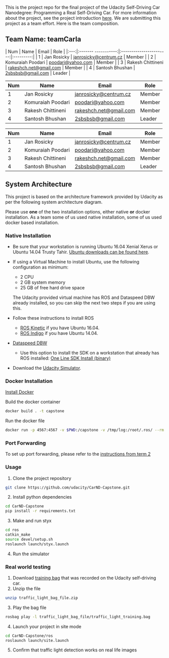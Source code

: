 This is the project repo for the final project of the Udacity Self-Driving Car Nanodegree: Programming a Real Self-Driving Car. For more information about the project, see the project introduction [here](https://classroom.udacity.com/nanodegrees/nd013/parts/6047fe34-d93c-4f50-8336-b70ef10cb4b2/modules/e1a23b06-329a-4684-a717-ad476f0d8dff/lessons/462c933d-9f24-42d3-8bdc-a08a5fc866e4/concepts/5ab4b122-83e6-436d-850f-9f4d26627fd9).
We are submitting this project as a team effort.  Here is the team composition.
## Team Name:  teamCarla

 | Num | Name                | Email                   | Role      |
 |:---:|:------- -----------:|:-----------------------:|:---------:|
 |  1  |   Jan Rosicky       |  janrosicky@centrum.cz  | Member    |
 |  2  |   Komuraiah Poodari |  poodari@yahoo.com      | Member    |
 |  3  |   Rakesh Chittineni |  rakeshch.net@gmail.com | Member    |
 |  4  |   Santosh Bhushan   |  2sbsbsb@gmail.com      | Leader    | 
 
 | Num  | Name              | Email                  | Role   |
 |------|-------------------|------------------------|--------|
 | 1    | Jan Rosicky       | janrosicky@centrum.cz  | Member |
 | 2    | Komuraiah Poodari | poodari@yahoo.com      | Member |
 | 3    | Rakesh Chittineni | rakeshch.net@gmail.com | Member |
 | 4    | Santosh Bhushan   | 2sbsbsb@gmail.com      | Leader |
 
 
| Num  | Name              | Email                  | Role   |
|------|-------------------|------------------------|--------|
| 1    | Jan Rosicky       | janrosicky@centrum.cz  | Member |
| 2    | Komuraiah Poodari | poodari@yahoo.com      | Member |
| 3    | Rakesh Chittineni | rakeshch.net@gmail.com | Member |
| 4    | Santosh Bhushan   | 2sbsbsb@gmail.com      | Leader |

## System Architecture
This project is based on the architecture framework provided by Udacity as per the following system architecture diagram.


Please use **one** of the two installation options, either native **or** docker installation. As a team some of us used native installation, some of us used docker based installation.


### Native Installation

* Be sure that your workstation is running Ubuntu 16.04 Xenial Xerus or Ubuntu 14.04 Trusty Tahir. [Ubuntu downloads can be found here](https://www.ubuntu.com/download/desktop).
* If using a Virtual Machine to install Ubuntu, use the following configuration as minimum:
  * 2 CPU
  * 2 GB system memory
  * 25 GB of free hard drive space

  The Udacity provided virtual machine has ROS and Dataspeed DBW already installed, so you can skip the next two steps if you are using this.

* Follow these instructions to install ROS
  * [ROS Kinetic](http://wiki.ros.org/kinetic/Installation/Ubuntu) if you have Ubuntu 16.04.
  * [ROS Indigo](http://wiki.ros.org/indigo/Installation/Ubuntu) if you have Ubuntu 14.04.
* [Dataspeed DBW](https://bitbucket.org/DataspeedInc/dbw_mkz_ros)
  * Use this option to install the SDK on a workstation that already has ROS installed: [One Line SDK Install (binary)](https://bitbucket.org/DataspeedInc/dbw_mkz_ros/src/81e63fcc335d7b64139d7482017d6a97b405e250/ROS_SETUP.md?fileviewer=file-view-default)
* Download the [Udacity Simulator](https://github.com/udacity/CarND-Capstone/releases).

### Docker Installation
[Install Docker](https://docs.docker.com/engine/installation/)

Build the docker container
```bash
docker build . -t capstone
```

Run the docker file
```bash
docker run -p 4567:4567 -v $PWD:/capstone -v /tmp/log:/root/.ros/ --rm -it capstone
```

### Port Forwarding
To set up port forwarding, please refer to the [instructions from term 2](https://classroom.udacity.com/nanodegrees/nd013/parts/40f38239-66b6-46ec-ae68-03afd8a601c8/modules/0949fca6-b379-42af-a919-ee50aa304e6a/lessons/f758c44c-5e40-4e01-93b5-1a82aa4e044f/concepts/16cf4a78-4fc7-49e1-8621-3450ca938b77)

### Usage

1. Clone the project repository
```bash
git clone https://github.com/udacity/CarND-Capstone.git
```

2. Install python dependencies
```bash
cd CarND-Capstone
pip install -r requirements.txt
```
3. Make and run styx
```bash
cd ros
catkin_make
source devel/setup.sh
roslaunch launch/styx.launch
```
4. Run the simulator

### Real world testing
1. Download [training bag](https://s3-us-west-1.amazonaws.com/udacity-selfdrivingcar/traffic_light_bag_file.zip) that was recorded on the Udacity self-driving car.
2. Unzip the file
```bash
unzip traffic_light_bag_file.zip
```
3. Play the bag file
```bash
rosbag play -l traffic_light_bag_file/traffic_light_training.bag
```
4. Launch your project in site mode
```bash
cd CarND-Capstone/ros
roslaunch launch/site.launch
```
5. Confirm that traffic light detection works on real life images
